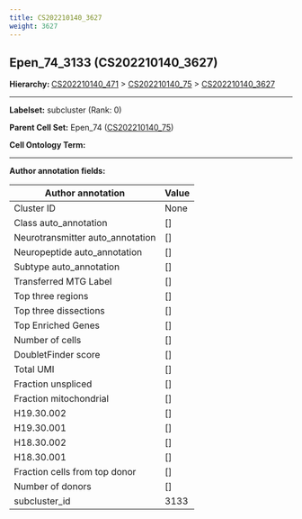 ```yaml
---
title: CS202210140_3627
weight: 3627
---
```

## Epen_74_3133 (CS202210140_3627)
<b>Hierarchy: </b>
[CS202210140_471](../CS202210140_471) >
[CS202210140_75](../CS202210140_75) >
[CS202210140_3627](../CS202210140_3627)

---


**Labelset:** subcluster (Rank: 0)

**Parent Cell Set:** Epen_74 ([CS202210140_75](../CS202210140_75))



**Cell Ontology Term:** 

[MARKER GENES.]: #


---

[TRANSFERRED ANNOTATIONS.]: #


[AUTHOR ANNOTATION FIELDS.]: #


**Author annotation fields:**

| Author annotation | Value |
|-------------------|-------|
|Cluster ID|None|
|Class auto_annotation|[]|
|Neurotransmitter auto_annotation|[]|
|Neuropeptide auto_annotation|[]|
|Subtype auto_annotation|[]|
|Transferred MTG Label|[]|
|Top three regions|[]|
|Top three dissections|[]|
|Top Enriched Genes|[]|
|Number of cells|[]|
|DoubletFinder score|[]|
|Total UMI|[]|
|Fraction unspliced|[]|
|Fraction mitochondrial|[]|
|H19.30.002|[]|
|H19.30.001|[]|
|H18.30.002|[]|
|H18.30.001|[]|
|Fraction cells from top donor|[]|
|Number of donors|[]|
|subcluster_id|3133|
